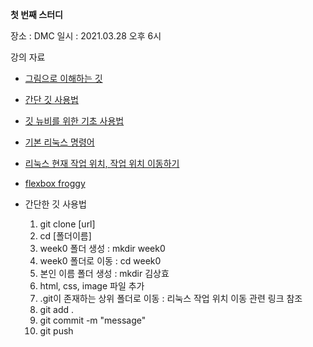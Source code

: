 **첫 번째 스터디**

장소 : DMC
일시 : 2021.03.28 오후 6시

강의 자료

- [그림으로 이해하는 깃](https://uxgjs.tistory.com/182)
- [간단 깃 사용법](https://www.a-mean-blog.com/ko/blog/MEAN-Stack/%EA%B0%9C%EB%B0%9C-%ED%99%98%EA%B2%BD-%EA%B5%AC%EC%B6%95/Git-GitHub-%EA%B0%84%EB%8B%A8-%EC%82%AC%EC%9A%A9%EB%B2%95)
- [깃 뉴비를 위한 기초 사용법](https://evan-moon.github.io/2019/07/25/git-tutorial/)
- [기본 리눅스 명령어](https://itholic.github.io/linux-basic-command/)
- [리눅스 현재 작업 위치, 작업 위치 이동하기](https://webdir.tistory.com/144)
- [flexbox froggy](https://flexboxfroggy.com/#ko)
- 간단한 깃 사용법

  1. git clone [url]
  2. cd [폴더이름]
  3. week0 폴더 생성 : mkdir week0
  4. week0 폴더로 이동 : cd week0
  5. 본인 이름 폴더 생성 : mkdir 김상효
  6. html, css, image 파일 추가
  7. .git이 존재하는 상위 폴더로 이동 : 리눅스 작업 위치 이동 관련 링크 참조
  8. git add .
  9. git commit -m "message"
  10. git push
